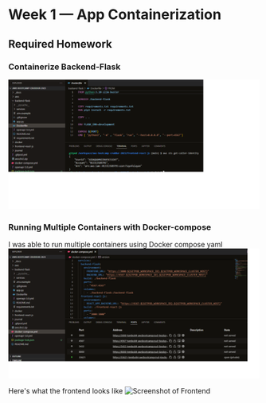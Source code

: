 # Week 1 — App Containerization

## Required Homework

### Containerize Backend-Flask

![Screenshot of Containerization](assets/Containerize%20backend%20flask.png)

### Running Multiple Containers with Docker-compose
I was able to run multiple containers using Docker compose yaml
![Screenshot of Docker-compose.yml](assets/multiple%20containers%20on%20Docker-compose.png)

Here's what the frontend looks like
![Screenshot of Frontend]()
